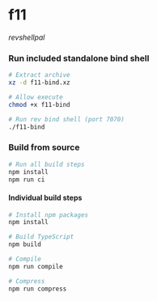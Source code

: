 # f11
*revshellpal*

### Run included standalone bind shell

```bash
# Extract archive
xz -d f11-bind.xz

# Allow execute
chmod +x f11-bind

# Run rev bind shell (port 7070)
./f11-bind
```

### Build from source

```bash
# Run all build steps
npm install
npm run ci
```


#### Individual build steps
```bash
# Install npm packages
npm install

# Build TypeScript
npm build

# Compile
npm run compile

# Compress
npm run compress
```
